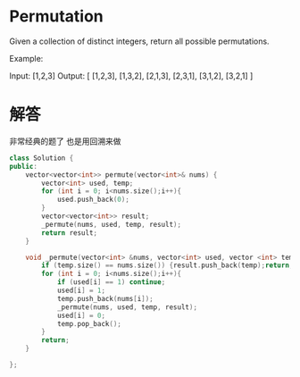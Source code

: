 # Permutation
Given a collection of distinct integers, return all possible permutations.

Example:

Input: [1,2,3]
Output:
[
  [1,2,3],
  [1,3,2],
  [2,1,3],
  [2,3,1],
  [3,1,2],
  [3,2,1]
]

# 解答
非常经典的题了
也是用回溯来做
```c++
class Solution {
public:
    vector<vector<int>> permute(vector<int>& nums) {
        vector<int> used, temp;
        for (int i = 0; i<nums.size();i++){
            used.push_back(0);
        }
        vector<vector<int>> result; 
        _permute(nums, used, temp, result);
        return result;
    }

    void _permute(vector<int> &nums, vector<int> used, vector <int> temp, vector<vector<int>> &result){
        if (temp.size() == nums.size()) {result.push_back(temp);return;}
        for (int i = 0; i<nums.size();i++){
            if (used[i] == 1) continue;
            used[i] = 1;
            temp.push_back(nums[i]);
            _permute(nums, used, temp, result);
            used[i] = 0;
            temp.pop_back();
        }
        return;
    }

};
```